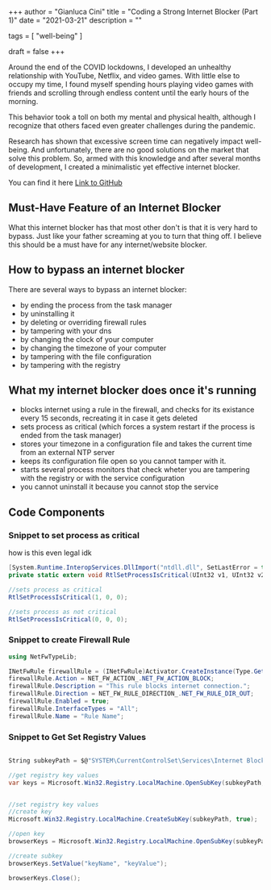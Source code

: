 +++
author = "Gianluca Cini"
title = "Coding a Strong Internet Blocker (Part 1)"
date = "2021-03-21"
description = ""

tags = [
    "well-being"
]

draft = false
+++

Around the end of the COVID lockdowns, I developed an unhealthy relationship with YouTube, Netflix, and video games. With little else to occupy my time, I found myself spending hours playing video games with friends and scrolling through endless content until the early hours of the morning.

This behavior took a toll on both my mental and physical health, although I recognize that others faced even greater challenges during the pandemic.

Research has shown that excessive screen time can negatively impact well-being. And unfortunately, there are no good solutions on the market that solve this problem. So, armed with this knowledge and after several months of development, I created a minimalistic yet effective internet blocker.

You can find it here
[Link to GitHub](https://github.com/gianlucacini/Unplug)

## Must-Have Feature of an Internet Blocker
What this internet blocker has that most other don't is that it is very hard to bypass. 
Just like your father screaming at you to turn that thing off. I believe this should be a must have for any internet/website blocker.

## How to bypass an internet blocker
There are several ways to bypass an internet blocker:
 - by ending the process from the task manager
 - by uninstalling it
 - by deleting or overriding firewall rules
 - by tampering with your dns
 - by changing the clock of your computer
 - by changing the timezone of your computer
 - by tampering with the file configuration
 - by tampering with the registry

 ## What my internet blocker does once it's running
 - blocks internet using a rule in the firewall, and checks for its existance every 15 seconds, recreating it in case it gets deleted
 - sets process as critical (which forces a system restart if the process is ended from the task manager)
 - stores your timezone in a configuration file and takes the current time from an external NTP server
 - keeps its configuration file open so you cannot tamper with it.
 - starts several process monitors that check wheter you are tampering with the registry or with the service configuration
 - you cannot uninstall it because you cannot stop the service


 ## Code Components

### Snippet to set process as critical
how is this even legal idk

 ```csharp
[System.Runtime.InteropServices.DllImport("ntdll.dll", SetLastError = true)]
private static extern void RtlSetProcessIsCritical(UInt32 v1, UInt32 v2, UInt32 v3);

//sets process as critical
RtlSetProcessIsCritical(1, 0, 0);

//sets process as not critical
RtlSetProcessIsCritical(0, 0, 0);
```

### Snippet to create Firewall Rule
 ```csharp
 using NetFwTypeLib;

INetFwRule firewallRule = (INetFwRule)Activator.CreateInstance(Type.GetTypeFromProgID("HNetCfg.FWRule"));
firewallRule.Action = NET_FW_ACTION_.NET_FW_ACTION_BLOCK;
firewallRule.Description = "This rule blocks internet connection.";
firewallRule.Direction = NET_FW_RULE_DIRECTION_.NET_FW_RULE_DIR_OUT;
firewallRule.Enabled = true;
firewallRule.InterfaceTypes = "All";
firewallRule.Name = "Rule Name";
 ```

### Snippet to Get Set Registry Values 

 ```csharp

String subkeyPath = $@"SYSTEM\CurrentControlSet\Services\Internet Blocker Service\";

//get registry key values
var keys = Microsoft.Win32.Registry.LocalMachine.OpenSubKey(subkeyPath, true);


//set registry key values
//create key
Microsoft.Win32.Registry.LocalMachine.CreateSubKey(subkeyPath, true);

//open key
browserKeys = Microsoft.Win32.Registry.LocalMachine.OpenSubKey(subkeyPath, true);

//create subkey
browserKeys.SetValue("keyName", "keyValue");

browserKeys.Close();

 ```


